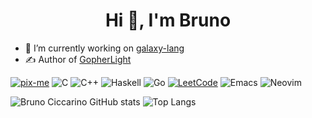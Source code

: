 
<h1 align="center">Hi 👋, I'm Bruno</h1>

- 🔭 I’m currently working on [galaxy-lang](https://github.com/galaxy-lang/galaxy)
- ✍️ Author of [GopherLight](https://github.com/BrunoCiccarino/GopherLight)

[![pix-me](https://img.shields.io/badge/donate%20on-pixme-1C1E26?style=for-the-badge&labelColor=1C1E26&color=28f4f4)](https://www.pixme.bio/brunociccarino)
![C](https://img.shields.io/badge/c-%2300599C.svg?style=for-the-badge&logo=c&logoColor=white)
![C++](https://img.shields.io/badge/c++-%2300599C.svg?style=for-the-badge&logo=c%2B%2B&logoColor=white)
![Haskell](https://img.shields.io/badge/Haskell-5e5086?style=for-the-badge&logo=haskell&logoColor=white)
![Go](https://img.shields.io/badge/go-%2300ADD8.svg?style=for-the-badge&logo=go&logoColor=white)
[![LeetCode](https://img.shields.io/badge/LeetCode-000000?style=for-the-badge&logo=LeetCode&logoColor=#d16c06)](https://leetcode.com/u/Ch4r0nN/)
![Emacs](https://img.shields.io/badge/Emacs-%237F5AB6.svg?&style=for-the-badge&logo=gnu-emacs&logoColor=white)
![Neovim](https://img.shields.io/badge/NeoVim-%2357A143.svg?&style=for-the-badge&logo=neovim&logoColor=white)

![Bruno Ciccarino GitHub stats](https://github-readme-stats.vercel.app/api?username=BrunoCiccarino&show_icons=true&theme=radical)
![Top Langs](https://github-readme-stats.vercel.app/api/top-langs/?username=BrunoCiccarino&theme=radical&hide=python&hide=html&hide=css&hide=typescript)

